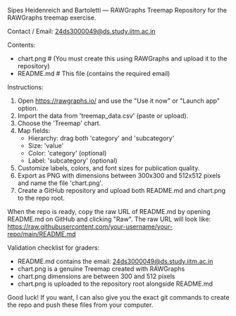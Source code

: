 Sipes Heidenreich and Bartoletti — RAWGraphs Treemap
Repository for the RAWGraphs treemap exercise.

Contact / Email:
24ds3000049@ds.study.iitm.ac.in

Contents:
- chart.png       # (You must create this using RAWGraphs and upload it to the repository)
- README.md       # This file (contains the required email)

Instructions:
1. Open https://rawgraphs.io/ and use the "Use it now" or "Launch app" option.
2. Import the data from 'treemap_data.csv' (paste or upload).
3. Choose the 'Treemap' chart.
4. Map fields:
   - Hierarchy: drag both 'category' and 'subcategory'
   - Size: 'value'
   - Color: 'category' (optional)
   - Label: 'subcategory' (optional)
5. Customize labels, colors, and font sizes for publication quality.
6. Export as PNG with dimensions between 300x300 and 512x512 pixels and name the file 'chart.png'.
7. Create a GitHub repository and upload both README.md and chart.png to the repo root.

When the repo is ready, copy the raw URL of README.md by opening README.md on GitHub and clicking "Raw".
The raw URL will look like:
https://raw.githubusercontent.com/your-username/your-repo/main/README.md

Validation checklist for graders:
- README.md contains the email: 24ds3000049@ds.study.iitm.ac.in
- chart.png is a genuine Treemap created with RAWGraphs
- chart.png dimensions are between 300 and 512 pixels
- chart.png is uploaded to the repository root alongside README.md

Good luck! If you want, I can also give you the exact git commands to create the repo and push these files from your computer.
